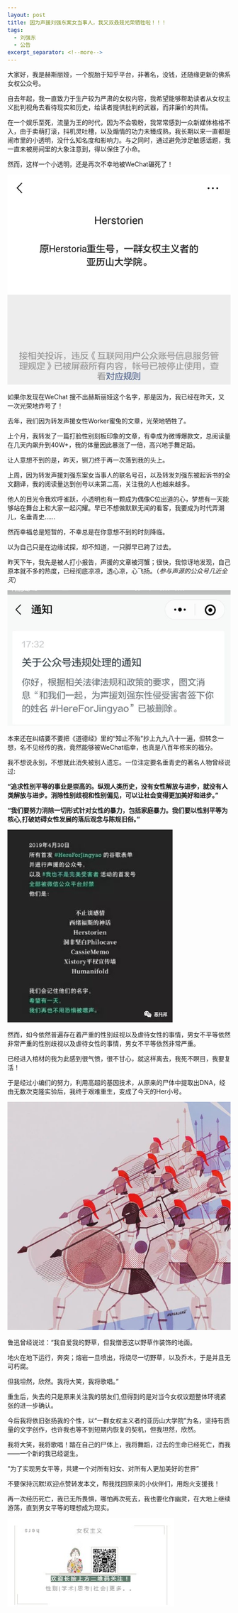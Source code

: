 ```yaml
---
layout: post
title: 因为声援刘强东案女当事人，我又双叒叕光荣牺牲啦！！！
tags:
  - 刘强东
  - 公告
excerpt_separator: <!--more-->
---
```


大家好，我是赫斯丽娅，一个脱胎于知乎平台，非著名，没钱，还随缘更新的佛系女权公众号。

自去年起，我一直致力于生产较为严肃的女权内容，我希望能够帮助读者从女权主义批判视角去看待现实和历史，给读者提供批判的武器，而非廉价的共情。

在一个娱乐至死，流量为王的时代，因为不会吸粉，我常常感到一众新媒体格格不入，由于卖萌打滚，抖机灵吐槽，以及煽情的功力未臻成熟，我长期以来一直都是闹市里的小透明，没什么知名度和影响力。与之同时，通过避免涉足敏感话题，我一直未被房间里的大象注意到，得以保住了小命。

然而，这样一个小透明，还是再次不幸地被WeChat碾死了！

<!--more-->

![](../images/v2-3950616f7ea536bd81ac82f140037e20_hd.jpg)

如果你发现在WeChat 搜不出赫斯丽娅这个名字，那是因为，我已经在昨天，又一次光荣地炸号了！

去年，我们因为转发声援女性Worker蜜兔的文章，光荣地牺牲了。

上个月，我转发了一篇打脸性别刻板印象的文章，有幸成为微博爆款文，总阅读量在几天内飙升到40W+，我的体量因此暴涨了一倍，高兴地手舞足蹈。

让人意想不到的是，昨天，铡刀终于再一次落到我的头上。

上周，因为转发声援刘强东案女当事人的联名号召，以及转发刘强东被起诉书的全文翻译，我的阅读量达到创号以来第二高，关注我的人也越来越多。

他人的目光令我欢呼雀跃，小透明也有一颗成为偶像C位出道的心，梦想有一天能够站在舞台上和大家一起闪耀。早已不想做默默无闻的看客，我要成为时代弄潮儿，名垂青史……

然而幸福总是短暂的，不幸总是在你意想不到的时刻降临。

以为自己只是在边缘试探，却不知道，一只脚早已跨了过去。

昨天下午，我先是被人打小报告，声援的文章被河蟹；很快，我惊讶地发现，自己原本就不多的热度，已经彻底凉凉，透心凉，心飞扬。（*参与声源的公众号几近全灭*）

![](../images/v2-c8dc6fc90f1ac8d03b7b508d91f266d9_hd.jpg)

本来还在纠结要不要把《道德经》里的“知止不殆"抄上九九八十一遍，但转念一想，名不见经传的我，竟然能够被WeChat临幸，也真是八百年修来的福分。

我不想说永别，不想就此消失被别人遗忘。一位注定要名垂青史的著名人物曾经说过:

**“追求性别平等的事业是崇高的。纵观人类历史，没有女性解放与进步，就没有人类解放与进步。消除性别歧视和性别偏见，可以让社会变得更加美好和进步。”**

**“我们要努力消除一切形式针对女性的暴力，包括家庭暴力。我们要以性别平等为核心,打破妨碍女性发展的落后观念与陈规旧俗。”**

![](../images/v2-d9bb5988e2cdb15f01aac368b9ff088a_hd.jpg)

然而，如今依然普遍存在着严重的性别歧视以及虐待女性的事情，男女不平等依然非常严重的性别歧视以及虐待女性的事情，男女不平等依然非常严重。

已经进入棺材的我为此感到很气愤，很不甘心，就这样离去，我死不瞑目，我要复活！

于是经过小编们的努力，利用高超的基因技术，从原来的尸体中提取出DNA，经由无数次克隆实验后，我终于艰难重生，变成了今天的Her小号。

![](../images/v2-79fd827df8b21aebd8920c3bfb30ebf6_hd.jpg)

鲁迅曾经说过：“我自爱我的野草，但我憎恶这以野草作装饰的地面。

地火在地下运行，奔突；熔岩一旦喷出，将烧尽一切野草，以及乔木，于是并且无可朽腐。

但我坦然，欣然。我将大笑，我将歌唱。”

重生后，失去的只是原来关注我的朋友们,但得到的是对当今女权议题整体环境紧张的进一步确认。

今后我将依旧张扬我的个性，以“一群女权主义者的亚历山大学院”为名，坚持有质量的文字创作，也许我也等不到短期内恢复的契机，但我坦然，欣然。

我将大笑，我将歌唱！踏在自己的尸体上，我将舞蹈，过去的生命已经死亡，而我——一个新的我已经诞生。

“为了实现男女平等，共建一个对所有妇女、对所有人更加美好的世界”

不要保持沉默!欢迎点赞转发本文，帮我找回原来的小伙伴们，用炮火支援我！

再一次经历死亡，我已无所畏惧，哪怕再次死去，我也要化作幽灵，在大地上继续游荡，直到男女平等的理想成为现实。

![](../images/v2-3514ed125b821dcb6e986df91ed202ef_hd.jpg)
